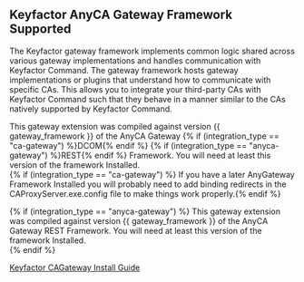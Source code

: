 ## Keyfactor AnyCA Gateway Framework Supported
The Keyfactor gateway framework implements common logic shared across various gateway implementations and handles communication with Keyfactor Command. The gateway framework hosts gateway implementations or plugins that understand how to communicate with specific CAs. This allows you to integrate your third-party CAs with Keyfactor Command such that they behave in a manner similar to the CAs natively supported by Keyfactor Command.




This gateway extension was compiled against version {{ gateway_framework }} of the AnyCA Gateway 
{% if (integration_type == "ca-gateway")  %}DCOM{% endif %} 
{% if (integration_type == "anyca-gateway")  %}REST{% endif %} Framework.  You will need at least this version of the framework Installed.  
{% if (integration_type == "ca-gateway")  %} If you have a later AnyGateway Framework Installed you will probably need to add binding redirects in the CAProxyServer.exe.config file to make things work properly.{% endif %}


{% if (integration_type == "anyca-gateway")  %}
This gateway extension was compiled against version {{ gateway_framework }} of the AnyCA Gateway REST Framework.  You will need at least this version of the framework Installed.  
{% endif %}



[Keyfactor CAGateway Install Guide](https://software.keyfactor.com/Guides/AnyGateway_Generic/Content/AnyGateway/Introduction.htm)


